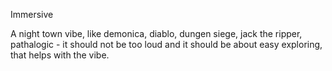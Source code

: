 Immersive 


A night town vibe, like demonica, diablo, dungen siege, jack the ripper, pathalogic - it should not be too loud and it should be about easy exploring, that helps with the vibe. 